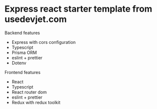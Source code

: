 
# Express react starter template from usedevjet.com

Backend features
* Express with cors configuration
* Typescript
* Prisma ORM
* eslint + prettier
* Dotenv

Frontend features
* React
* Typescript
* React router dom
* eslint + prettier
* Redux with redux toolkit

